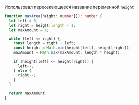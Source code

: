 Использовал пересекающееся название переменной `height`

```typescript
function maxArea(height: number[]): number {
  let left = 0;
  let right = height.length - 1;
  let maxAmount = 0;

  while (left <= right) {
    const length = right - left;
    const height = Math.min(height[left], height[right]);
    maxAmount = Math.max(maxAmount, length * height);

    if (height[left] <= height[right]) {
      left++;
    } else {
      right--;
    }
  }

  return maxAmount;
}
```
